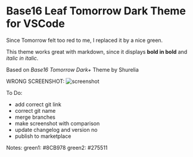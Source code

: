# Base16 Leaf Tomorrow Dark Theme for VSCode
Since Tomorrow felt too red to me, I replaced it by a nice green.

This theme works great with markdown, since it displays **bold in bold** and *italic in italic*.

Based on *Base16 Tomorrow Dark+* Theme by Shurelia

WRONG SCREENSHOT:
![screenshot](./screenshot.png)

To Do:
- add correct git link
- correct git name
- merge branches
- make screenshot with comparison
- update changelog and version no
- publish to marketplace

Notes:
green1: #8CB978
green2: #275511
